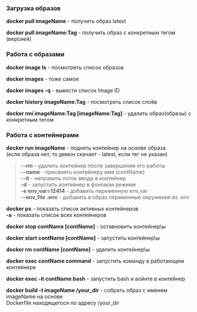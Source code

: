 ### Загрузка образов  
**docker pull imageName** - получить образ latest  

**docker pull imageName:Tag** - получить образ с конкретным тегом (версией)  

### Работа с образами  
**docker image ls** - посмотреть список образов  

**docker images** - тоже самое  

**docker images -q** - вывести список Image ID  

**docker history imageName:Tag** - посмотреть список слоёв  

**docker rmi imageName:Tag \[imageName:Tag\]** - удалить образ(образы) с конкретным тегом  

### Работа с контейнерами  
**docker run imageName** - поднять контейнер на основе образа  
(если образа нет, то демон скачает - latest, если тег не указан)  
> **--rm**   - удалить контейнер после завершения его работы  
**--name** - присвоить контейнеру имя (contName)  
**--it**  - направить поток ввода в контейнер  
**-d**     - запустить контейнер в фоновом режиме  
**-e env_var=12414** - добавить переменную env_var  
**--env_file .env** - добавить в образ переменные окружения из .env

**docker ps** - показать список активных контейнеров  
**-a**     - показать список всех контейнеров  

**docker stop contName \[contName\]**  - оставновить контейнер\\ы  

**docker start contName \[contName\]** - запустить контейнер\\ы  

**docker rm contName \[contName\]** - удалить контейнер\\ы  

**docker exec contName command**  - запустить команду в работающем контейнере  

**docker exec -it contName bash** - запустить bash и войнте в контейнер   

**docker build -t imageName /your_dir** - собрать образ с именем imageName на основе  
Dockerfile находящегося по адресу /your_dir  






